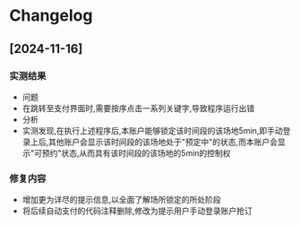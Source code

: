 # Changelog
## [2024-11-16]
### 实测结果
- 问题
 - 在跳转至支付界面时,需要按序点击一系列关键字,导致程序运行出错
- 分析
 - 实测发现,在执行上述程序后,本账户能够锁定该时间段的该场地5min,即手动登录上后,其他账户会显示该时间段的该场地处于"预定中"的状态,而本账户会显示"可预约"状态,从而具有该时间段的该场地的5min的控制权

### 修复内容
- 增加更为详尽的提示信息,以全面了解场所锁定的所处阶段
- 将后续自动支付的代码注释删除,修改为提示用户手动登录账户抢订